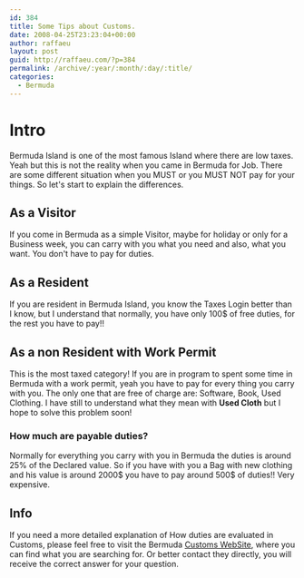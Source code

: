 ```yaml
---
id: 384
title: Some Tips about Customs.
date: 2008-04-25T23:23:04+00:00
author: raffaeu
layout: post
guid: http://raffaeu.com/?p=384
permalink: /archive/:year/:month/:day/:title/
categories:
  - Bermuda
---
```


# Intro

Bermuda Island is one of the most famous Island where there are low taxes. Yeah but this is not the reality when you came in Bermuda for Job.
There are some different situation when you MUST or you MUST NOT pay for your things.
So let's start to explain the differences.

## As a Visitor

If you come in Bermuda as a simple Visitor, maybe for holiday or only for a Business week, you can carry with you what you need and also, what you want. You don't have to pay for duties.

## As a Resident

If you are resident in Bermuda Island, you know the Taxes Login better than I know, but I understand that normally, you have only 100$ of free duties, for the rest you have to pay!!

## As a non Resident with Work Permit

This is the most taxed category! If you are in program to spent some time in Bermuda with a work permit, yeah you have to pay for every thing you carry with you. The only one that are free of charge are: 
Software, Book, Used Clothing. I have still to understand what they mean with **Used Cloth** but I hope to solve this problem soon!

### How much are payable duties?

Normally for everything you carry with you in Bermuda the duties is around 25% of the Declared value. So if you have with you a Bag with new clothing and his value is around 2000$ you have to pay around 500$ of duties!! Very expensive. 

## Info

If you need a more detailed explanation of How duties are evaluated in Customs, please feel free to visit the Bermuda [Customs WebSite](http://www.customs.gov.bm/), where you can find what you are searching for.
Or better contact they directly, you will receive the correct answer for your question.